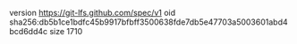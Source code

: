 version https://git-lfs.github.com/spec/v1
oid sha256:db5b1ce1bdfc45b9917bfbff3500638fde7db5e47703a5003601abd4bcd6dd4c
size 1710
